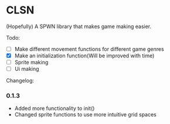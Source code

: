# CLSN
(Hopefully) A SPWN library that makes game making easier.

Todo: <br>
- [ ] Make different movement functions for different game genres
- [X] Make an initialization function(Will be improved with time)
- [ ] Sprite making
- [ ] Ui making

Changelog: <br>
### 0.1.3
- Added more functionality to init()
- Changed sprite functions to use more intuitive grid spaces
